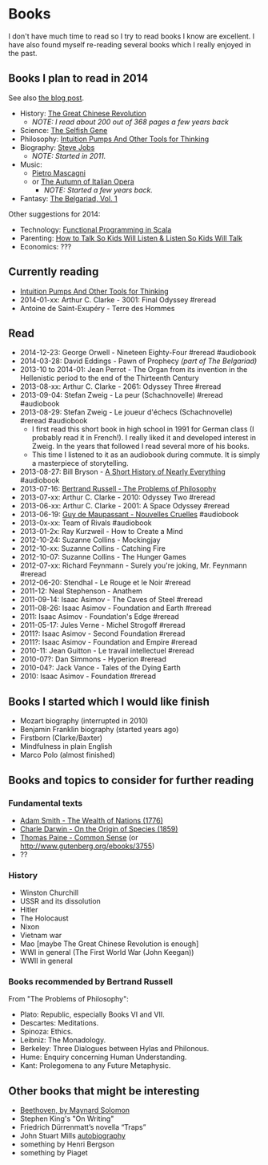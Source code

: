 # Books

I don't have much time to read so I try to read books I know are excellent. I have also found myself re-reading several books which I really enjoyed in the past.

## Books I plan to read in 2014

See also [the blog post](http://blog.bruchez.name/2014/01/books-i-plan-to-read-in-2014.html).

- History: [The Great Chinese Revolution](http://www.amazon.com/The-Great-Chinese-Revolution-1800-1985/dp/006039076X)
    - *NOTE: I read about 200 out of 368 pages a few years back*
- Science: [The Selfish Gene](http://www.amazon.com/The-Selfish-Gene-Edition---Introduction/dp/0199291152/)
- Philosophy: [Intuition Pumps And Other Tools for Thinking](http://www.amazon.com/Intuition-Pumps-Other-Tools-Thinking/dp/0393082067/)
- Biography: [Steve Jobs](http://www.amazon.com/Steve-Jobs-Walter-Isaacson/dp/1451648537/)
    - *NOTE: Started in 2011.*
- Music:
    - [Pietro Mascagni](http://www.amazon.com/Pietro-Mascagni-Cesare-Orselli/dp/8883024001)
    - or [The Autumn of Italian Opera](http://www.amazon.com/The-Autumn-Italian-Opera-Modernism/dp/1555536832)
        - *NOTE: Started a few years back.*
- Fantasy: [The Belgariad, Vol. 1](http://www.amazon.com/The-Belgariad-Vol-Books-1-3/dp/0345456327/)

Other suggestions for 2014:

- Technology: [Functional Programming in Scala](http://www.manning.com/bjarnason/)
- Parenting: [How to Talk So Kids Will Listen & Listen So Kids Will Talk](http://www.amazon.com/How-Talk-Kids-Will-Listen-ebook/dp/B005GG0MXI/)
- Economics: ???

## Currently reading

- [Intuition Pumps And Other Tools for Thinking](http://www.amazon.com/Intuition-Pumps-Other-Tools-Thinking/dp/0393082067/)
- 2014-01-xx: Arthur C. Clarke - 3001: Final Odyssey #reread
- Antoine de Saint-Exupéry - Terre des Hommes

## Read

- 2014-12-23: George Orwell - Nineteen Eighty-Four #reread #audiobook
- 2014-03-28: David Eddings - Pawn of Prophecy *(part of The Belgariad)*
- 2013-10 to 2014-01: Jean Perrot - The Organ from its invention in the Hellenistic period to the end of the Thirteenth Century
- 2013-08-xx: Arthur C. Clarke - 2061: Odyssey Three #reread
- 2013-09-04: Stefan Zweig - La peur (Schachnovelle) #reread #audiobook
- 2013-08-29: Stefan Zweig - Le joueur d'échecs (Schachnovelle) #reread #audiobook
	- I first read this short book in high school in 1991 for German class (I probably read it in French!). I really liked it and developed interest in Zweig. In the years that followed I read several more of his books.
	- This time I listened to it as an audiobook during commute. It is simply a masterpiece of storytelling.
- 2013-08-27: Bill Bryson - [A Short History of Nearly Everything](http://www.amazon.com/A-Short-History-Nearly-Everything/dp/076790818X) #audiobook
- 2013-07-16: [Bertrand Russell - The Problems of Philosophy](http://www.amazon.com/dp/B000FC25JW/)
- 2013-07-xx: Arthur C. Clarke - 2010: Odyssey Two #reread
- 2013-06-xx: Arthur C. Clarke - 2001: A Space Odyssey #reread
- 2013-06-19: [Guy de Maupassant - Nouvelles Cruelles](http://www.gallimard.fr/Catalogue/GALLIMARD/Ecoutez-lire/Nouvelles-cruelles) #audiobook
- 2013-0x-xx: Team of Rivals #audiobook
- 2013-01-2x: Ray Kurzweil - How to Create a Mind
- 2012-10-24: Suzanne Collins - Mockingjay
- 2012-10-xx: Suzanne Collins - Catching Fire
- 2012-10-07: Suzanne Collins - The Hunger Games
- 2012-07-xx: Richard Feynmann - Surely you're joking, Mr. Feynmann #reread
- 2012-06-20: Stendhal - Le Rouge et le Noir #reread
- 2011-12: Neal Stephenson - Anathem
- 2011-09-14: Isaac Asimov - The Caves of Steel #reread
- 2011-08-26: Isaac Asimov - Foundation and Earth #reread
- 2011: Isaac Asimov - Foundation's Edge #reread
- 2011-05-17: Jules Verne - Michel Strogoff #reread
- 2011?: Isaac Asimov - Second Foundation #reread
- 2011?: Isaac Asimov - Foundation and Empire #reread
- 2010-11: Jean Guitton - Le travail intellectuel #reread
- 2010-07?: Dan Simmons - Hyperion  #reread
- 2010-04?: Jack Vance - Tales of the Dying Earth
- 2010: Isaac Asimov - Foundation #reread

## Books I started which I would like finish

- Mozart biography (interrupted in 2010)
- Benjamin Franklin biography (started years ago)
- Firstborn (Clarke/Baxter)
- Mindfulness in plain English
- Marco Polo (almost finished)

## Books and topics to consider for further reading

### Fundamental texts

- [Adam Smith - The Wealth of Nations (1776)](http://www.gutenberg.org/ebooks/3300)
- [Charle Darwin - On the Origin of Species (1859)](https://en.wikipedia.org/wiki/On_the_Origin_of_Species)
- [Thomas Paine - Common Sense](http://www.gutenberg.org/ebooks/147) (or http://www.gutenberg.org/ebooks/3755)
- ??

### History

- Winston Churchill
- USSR and its dissolution
- Hitler
- The Holocaust
- Nixon
- Vietnam war
- Mao [maybe The Great Chinese Revolution is enough]
- WWI in general (The First World War (John Keegan))
- WWII in general

### Books recommended by Bertrand Russell

From "The Problems of Philosophy":

- Plato: Republic, especially Books VI and VII.
- Descartes: Meditations.
- Spinoza: Ethics.
- Leibniz: The Monadology.
- Berkeley: Three Dialogues between Hylas and Philonous.
- Hume: Enquiry concerning Human Understanding.
- Kant: Prolegomena to any Future Metaphysic.

## Other books that might be interesting

- [Beethoven, by Maynard Solomon](http://www.amazon.com/Beethoven-Maynard-Solomon/dp/0028647173/)
- Stephen King's "On Writing"
- Friedrich Dürrenmatt’s novella “Traps”
- John Stuart Mills [autobiography](http://www.gutenberg.org/ebooks/10378)
- something by Henri Bergson
- something by Piaget

